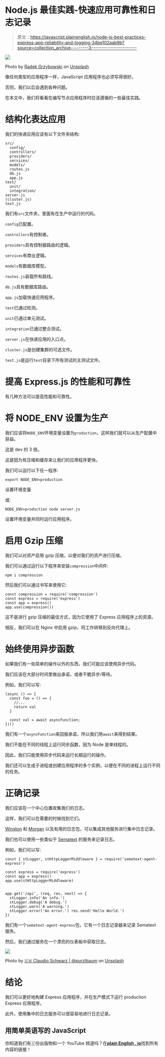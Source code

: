 # Node.js 最佳实践-快速应用可靠性和日志记录

> 原文：<https://javascript.plainenglish.io/node-js-best-practices-express-app-reliability-and-logging-34be102aab9b?source=collection_archive---------3----------------------->

![](img/833809af6055aa00098b7aacebcb3538.png)

Photo by [Radek Grzybowski](https://unsplash.com/@rgrzybowski?utm_source=medium&utm_medium=referral) on [Unsplash](https://unsplash.com?utm_source=medium&utm_medium=referral)

像任何类型的应用程序一样，JavaScript 应用程序也必须写得很好。

否则，我们以后会遇到各种问题。

在本文中，我们将看看在编写节点应用程序时应该遵循的一些最佳实践。

# 结构化表达应用

我们的快递应用应该有以下文件夹结构:

```
src/
  config/
  controllers/
  providers/
  services/
  models/
  routes.js
  db.js
  app.js
test/
  unit/
  integration/
server.js
(cluster.js)
test.js
```

我们有`src`文件夹，里面有在生产中运行的代码。

`config`已配置。

`controllers`有控制者。

`providers`具有控制器路由的逻辑。

`services`有商业逻辑。

`models`有数据库模型。

`routes.js`装载所有路线。

`db.js`具有数据库路由。

`app.js`加载快速应用程序。

`test`已通过检测。

`unit`已通过单元测试。

`integration`已通过整合测试。

`server.js`在快递应用的入口点。

`cluster.js`是创建集群的可选文件。

`test.js`是运行`test`目录下所有测试的主测试文件。

# 提高 Express.js 的性能和可靠性

有几种方法可以提高性能和可靠性。

# 将 NODE_ENV 设置为生产

我们应该将`NODE_ENV`环境变量设置为`production`，这样我们就可以从生产配置中获益。

这是 dev 的 3 倍。

这是因为有压缩和缓存来让我们的应用程序更快。

我们可以运行以下任一程序:

```
export NODE_ENV=production
```

设置环境变量

或:

```
NODE_ENV=production node server.js
```

设置环境变量并同时运行应用程序。

# 启用 Gzip 压缩

我们可以对资产启用 gzip 压缩，以便对我们的资产进行压缩。

我们可以通过运行以下程序来安装`compression`中间件:

```
npm i compression
```

然后我们可以通过书写来使用它:

```
const compression = require('compression')
const express = require('express')
const app = express()
app.use(compression())
```

这不是进行 gzip 压缩的最佳方式，因为它使用了 Express 应用程序上的资源。

相反，我们可以在 Nginx 中启用 gzip，将工作转移到反向代理上。

# 始终使用异步函数

如果我们有一些简单的操作以外的东西，我们可能应该使用异步代码。

我们应该在大部分时间里做出承诺，或者干脆异步/等待。

例如，我们可以写:

```
(async () => {
  const foo = () => {
    //...
    return val
  }
​
  const val = await asyncFunction;
})()
```

我们有一个`asyncFunction`来回报承诺，所以我们用`await`来得到结果。

我们不能在不同的线程上运行同步函数，因为 Node 是单线程的。

因此，我们只能使用异步代码来运行长期运行的操作。

我们还可以生成子进程或创建应用程序的多个实例，以便在不同的进程上运行不同的任务。

# 正确记录

我们应该在一个中心位置收集我们的日志。

这样，我们可以在需要的时候找到它们。

[Winston](https://www.npmjs.com/package/winston) 和 [Morgan](https://www.npmjs.com/package/morgan) 以及有用的日志包，可以集成其他服务进行集中日志记录。

我们也可以使用一些类似于 [Sematext](https://sematext.com/) 的服务来记录日志。

例如，我们可以写:

```
const { stLogger, stHttpLoggerMiddleware } = require('sematext-agent-express')
​
const express = require('express')
const app = express()
app.use(stHttpLoggerMiddleware)
​

app.get('/api', (req, res, next) => {
  stLogger.info('An info.')
  stLogger.debug('A debug.')
  stLogger.warn('A warning.')
  stLogger.error('An error.') res.send('Hello World.')
})
```

我们有一个`sematext-agent-express`包，它有一个日志记录器来记录 Sematext 服务。

然后，我们通过服务在一个漂亮的仪表板中获取日志。

![](img/c0e8c645e23beffed76e766c6752890c.png)

Photo by [🇨🇭 Claudio Schwarz | @purzlbaum](https://unsplash.com/@purzlbaum?utm_source=medium&utm_medium=referral) on [Unsplash](https://unsplash.com?utm_source=medium&utm_medium=referral)

# 结论

我们可以更好地构建 Express 应用程序，并在生产模式下运行 production Express 应用程序。

此外，使用集中的日志服务可以很容易地进行日志记录。

## **用简单英语写的 JavaScript**

你知道我们有三份出版物和一个 YouTube 频道吗？在[**plain English . io**](https://plainenglish.io/)找到所有内容的链接！